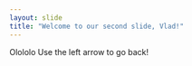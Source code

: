 ```yaml
---
layout: slide
title: "Welcome to our second slide, Vlad!"
---
```

Olololo
Use the left arrow to go back!
